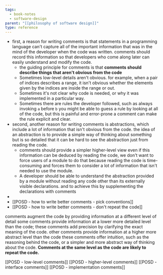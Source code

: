```yaml
---
tags:
  - book-notes
  - software-design
parent: "[[philosophy of software design]]"
type: reference
---
```

- first, a reason for writing comments is that statements in a programming language can't capture all of the important information that was in the mind of the developer when the code was written. comments should record this information so that developers who come along later can easily understand and modify the code.
	- the guiding principle for comments is that **comments should describe things that aren't obvious from the code**
	- Sometimes low-level details aren't obvious. for example, when a pair of indices describes a range, it isn't obvious whether the elements given by the indices are inside the range or out.
	- Sometimes it's not clear why code is needed, or why it was implemented in a particular way.
	- Sometimes there are rules the developer followed, such as always invoking `a` before `b` you might be able to guess a rule by looking at all of the code, but this is painful and error-prone a comment can make the rule explicit and clear.
- second, another reason for writing comments is abstractions, which include a lot of information that isn't obvious from the code. the idea of an abstraction is to provide a simple way of thinking about something but is so detailed that it can be hard to see the abstraction just from reading the code.
	- comments should provide a simpler higher-level view even if this information can be deduced by reading the code, we don't want to force users of a module to do that because reading the code is time-consuming and forces them to consider a lot of information that isn't needed to use the module.
	- A developer should be able to understand the abstraction provided by a module without reading any code other than its externally visible declarations. and to achieve this by supplementing the declarations with comments
- 
- [[POSD - how to write better comments - pick conventions]]
- [[POSD - how to write better comments - don't repeat the code]]


comments augment the code by providing information at a different level of detail some comments provide information at a lower more detailed level than the code; these comments add precision by clarifying the exact meaning of the code. other comments provide information at a higher more abstract level than the code these comments offer intuition, such as the reasoning behind the code, or a simpler and more abstract way of thinking about the code. **Comments at the same level as the code are likely to repeat the code.**

[[POSD - low-level comments]]
[[POSD - higher-level comments]]
[[POSD - interface comments]]
[[POSD - implementation comments]]

